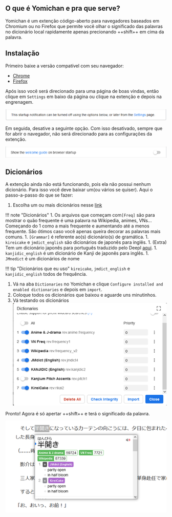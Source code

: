 ## O que é Yomichan e pra que serve?

Yomichan é um extenção código-aberto para navegadores baseados em Chromium ou no Firefox que permite você olhar o significado das palavras no dicionário local rapidamente apenas precionando ++shift++ em cima da palavra.

## Instalação

Primeiro baixe a versão compatível com seu navegador:

- [Chrome](https://chrome.google.com/webstore/detail/yomichan/ogmnaimimemjmbakcfefmnahgdfhfami)
- [Firefox](https://addons.mozilla.org/en-US/firefox/addon/yomichan/)

Após isso você será direcionado para uma página de boas vindas, então clique em ``Settings`` em baixo da página ou clique na extenção e depois na engrenagem.

![yomichan-1](imagens/yomichan-2.png)

Em seguida, desative a seguinte opção. Com isso desativado, sempre que for abrir o navegador, não será direcionado para as configurações da extenção.

![3](imagens/yomichan-3.png)

## Dicionários

A extenção ainda não está funcionando, pois ela não possui nenhum dicionário. Para isso você deve baixar um(ou vários se quiser). Aqui o passo-a-passo do que se fazer:

1. Escolha um ou mais dicionários nesse [link](https://drive.google.com/drive/folders/1waPgFWM38hHop9Y6cNPhMeWd4fNS2mKv?usp=sharing) 

!!! note "Dicionários"
    1. Os arquivos que começam com``[Freq]`` são para mostrar o quão frequente é uma palavra na Wikipedia, animes, VNs... Começando do 1 como a mais frequente e aumentando até a   menos frequente. São ótimos caso você apenas queira decorar as palavras mais comuns.
    1. ``[Grammar]`` é referente ao(s) dicionário(s) de gramática.
    1. ``kireicake`` e ``jmdict_english`` são dicionários de japonês para inglês.
    1. (Extra) Tem um dicionário japonês para português traduzido pelo Deepl [aqui](https://github.com/eyeS-Code/jmdict_portuguese).
    1. ``kanjidic_english`` é um dicionário de Kanji de japonês para inglês.
    1. ``JMnedict`` é um dicionários de nome


!!! tip "Dicionários que eu uso"
    ``kireicake``, ``jmdict_english`` e ``kanjidic_english`` todos de frequência.


1. Vá na aba ``Dictionaries`` no Yomichan e clique ``Configure installed and enabled dictionaries`` e depois em ```import```.
1. Coloque todos os dicionários que baixou e aguarde uns minutinhos.
1. Vá testando os dicionários ![dic](imagens/dic.png)

Pronto! Agora é só apertar ++shift++ e terá o significado da palavra.

![4](imagens/yomichan-4.png)


